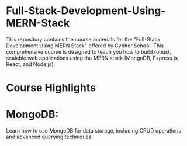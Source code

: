 # Full-Stack-Development-Using-MERN-Stack
This repository contains the course materials for the "Full-Stack Development Using MERN Stack" offered by Cypher School. This comprehensive course is designed to teach you how to build robust, scalable web applications using the MERN stack (MongoDB, Express.js, React, and Node.js).

# Course Highlights
# MongoDB:
Learn how to use MongoDB for data storage, including CRUD operations and advanced querying techniques.
